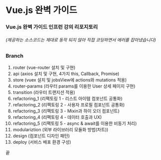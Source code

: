 # Vue.js 완벽 가이드

### Vue.js 완벽 가이드 인프런 강의 리포지토리

###### (제공하는 소스코드는 제대로 동작 되지 않아 직접 코딩하면서 에러를 잡아냈습니다)



### Branch
1. router (vue-router 설치 및 구현)
2. api (axios 설치 및 구현, 4가지 this, Callback, Promise)
3. store (vuex 설치 및 jobsView에 actions와 mutations 적용)
4. router-params (라우터 params를 이용한 User 상세 페이지 구현)
5. transition (라우터 트랜지션 적용)
6. refactoring_1 (리팩토링 1 - 리스트 아이템 컴포넌트 공통화)
7. refactoring_2 (리팩토링 2 - 사용자 프로필 컴포넌트 공통화)
8. refactoring_3 (리팩토링 3 - Mixin과 하이 오더 컴포넌트)
9. refactoring_4 (리팩토링 4 - 데이터 호출과 UX)
10. refactoring_5 (리팩토링 5 - async & await를 이용한 비동기 처리)
11. modulariztion (외부 라이브러리 모듈화 방법(차트))
12. design (컴포넌트 디자인 패턴)
13. deploy (서비스 배포 환경 구성)

끝
